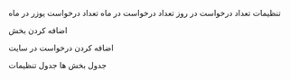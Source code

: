 تنظیمات
تعداد درخواست در روز
تعداد درخواست در ماه
تعداد درخواست یوزر در ماه

اضافه کردن بخش


اضافه کردن درخواست در سایت

جدول بخش ها
جدول  تنظیمات